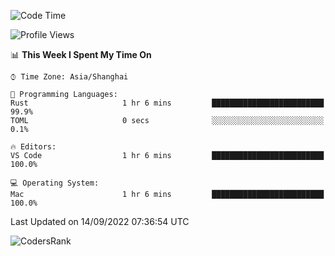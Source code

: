 <!--START_SECTION:waka-->
![Code Time](http://img.shields.io/badge/Code%20Time-1%2C677%20hrs%2017%20mins-blue)

![Profile Views](http://img.shields.io/badge/Profile%20Views-18-blue)

📊 **This Week I Spent My Time On** 

```text
⌚︎ Time Zone: Asia/Shanghai

💬 Programming Languages: 
Rust                     1 hr 6 mins         █████████████████████████   99.9% 
TOML                     0 secs              ░░░░░░░░░░░░░░░░░░░░░░░░░   0.1%

🔥 Editors: 
VS Code                  1 hr 6 mins         █████████████████████████   100.0%

💻 Operating System: 
Mac                      1 hr 6 mins         █████████████████████████   100.0%

```


 Last Updated on 14/09/2022 07:36:54 UTC
<!--END_SECTION:waka-->

![CodersRank](https://cr-skills-chart-widget.azurewebsites.net/api/api?username=BugenZhao&padding=16&tooltip=true&branding=false&sort-by-score=true&skills=Rust%2C%20Swift%2C%20C%2C%20TypeScript%2C%20Java%2C%20Go%2C%20Dart%2C%20C%2B%2B%2C%20Python%2C%20Assembly%2C%20Shell%2C%20Kotlin)
